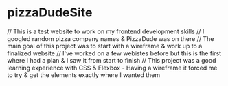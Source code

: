 # pizzaDudeSite

// This is a test website to work on my frontend development skills
// I googled random pizza company names & PizzaDude was on there
// The main goal of this project was to start with a wireframe & work up to a finalized website
// I've worked on a few webistes before but this is the first where I had a plan & I saw it from start to finish
// This project was a good learning experience with CSS & Flexbox - Having a wireframe it forced me to try & get the elements exactly where I wanted them
